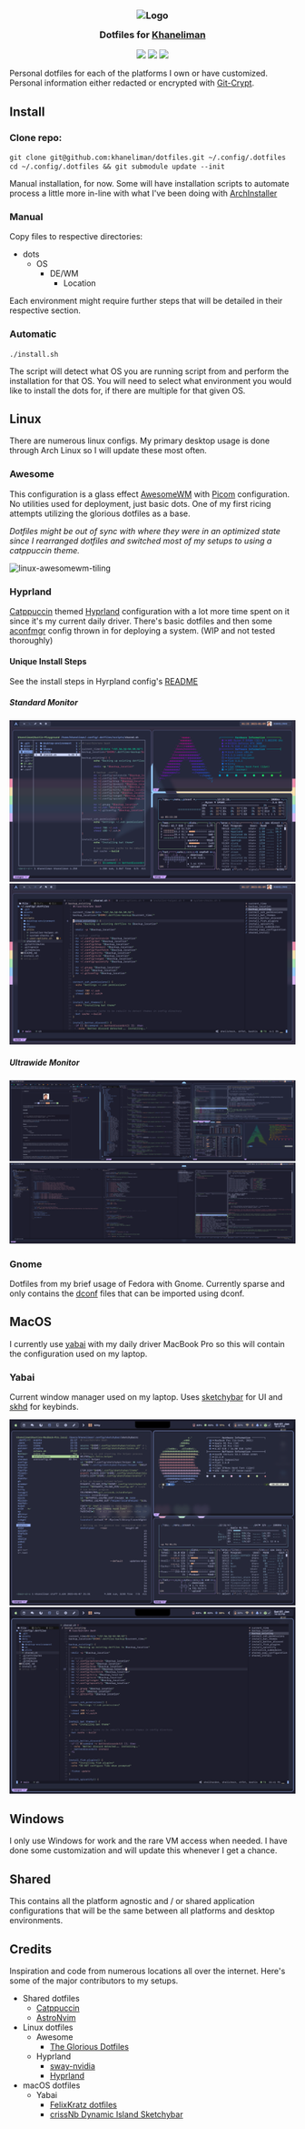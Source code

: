 <h3 align="center">
 <img src="https://avatars.githubusercontent.com/u/1778670?v=4" width="100" alt="Logo"/><br/>
 <img src="https://raw.githubusercontent.com/catppuccin/catppuccin/main/assets/misc/transparent.png" height="30" width="0px"/>
 Dotfiles for <a href="https://github.com/khaneliman">Khaneliman</a>
 <img src="https://raw.githubusercontent.com/catppuccin/catppuccin/main/assets/misc/transparent.png" height="30" width="0px"/>
</h3>

<p align="center">
 <a href="https://github.com/khaneliman/dotfiles/stargazers"><img src="https://img.shields.io/github/stars/khaneliman/dotfiles?colorA=363a4f&colorB=b7bdf8&style=for-the-badge"></a>
 <a href="https://github.com/khaneliman/dotfiles/commits"><img src="https://img.shields.io/github/last-commit/khaneliman/dotfiles?colorA=363a4f&colorB=f5a97f&style=for-the-badge"></a>
 <a href="https://github.com/khaneliman/dotfiles/contributors"><img src="https://img.shields.io/github/contributors/khaneliman/dotfiles?colorA=363a4f&colorB=a6da95&style=for-the-badge"></a>
</p>

Personal dotfiles for each of the platforms I own or have customized. Personal information either redacted or encrypted with [Git-Crypt](https://github.com/AGWA/git-crypt).

## Install

### Clone repo:

    git clone git@github.com:khaneliman/dotfiles.git ~/.config/.dotfiles
    cd ~/.config/.dotfiles && git submodule update --init

Manual installation, for now. Some will have installation scripts to automate process a little more in-line with what I've been doing with [ArchInstaller](https://github.com/khaneliman/ArchInstaller)

### Manual

Copy files to respective directories:

- dots
  - OS
    - DE/WM
      - Location

Each environment might require further steps that will be detailed in their respective section.

### Automatic

    ./install.sh

The script will detect what OS you are running script from and perform the installation for that OS. You will need to select what environment you would like to install the dots for, if there are multiple for that given OS.

## Linux

There are numerous linux configs. My primary desktop usage is done through Arch Linux so I will update these most often.

### Awesome

This configuration is a glass effect [AwesomeWM](https://github.com/awesomeWM/awesome) with [Picom](https://github.com/yshui/picom) configuration. No utilities used for deployment, just basic dots. One of my first ricing attempts utilizing the glorious dotfiles as a base.

_Dotfiles might be out of sync with where they were in an optimized state since I rearranged dotfiles and switched most of my setups to using a catppuccin theme._

![linux-awesomewm-tiling](assets/linux-awesomewm-tiling.png)

### Hyprland

[Catppuccin](https://github.com/catppuccin/catppuccin) themed [Hyprland](https://github.com/hyprwm/Hyprland) configuration with a lot more time spent on it since it's my current daily driver. There's basic dotfiles and then some [aconfmgr](https://github.com/CyberShadow/aconfmgr) config thrown in for deploying a system. (WIP and not tested thoroughly)

#### Unique Install Steps

See the install steps in Hyrpland config's [README](/dots/linux/hyprland/README.md)

##### Standard Monitor

![linux-hyprland-tiling](assets/linux-hyprland-tiling.png)
![linux-hyprland-tiling](assets/linux-hyprland-nvim.png)

##### Ultrawide Monitor

![linux-hyprland-tiling](assets/linux-hyprland-tiling-wide.png)
![linux-hyprland-tiling](assets/linux-hyprland-nvim-wide.png)

### Gnome

Dotfiles from my brief usage of Fedora with Gnome. Currently sparse and only contains the [dconf](https://github.com/GNOME/dconf) files that can be imported using dconf.

## MacOS

I currently use [yabai](https://github.com/koekeishiya/yabai) with my daily driver MacBook Pro so this will contain the configuration used on my laptop.

### Yabai

Current window manager used on my laptop. Uses [sketchybar](https://github.com/FelixKratz/SketchyBar) for UI and [skhd](https://github.com/koekeishiya/skhd) for keybinds.

![macos-yabai-tiling](assets/macos-yabai-tiling.png)
![macos-yabai-nvim](assets/macos-yabai-nvim.png)

## Windows

I only use Windows for work and the rare VM access when needed. I have done some customization and will update this whenever I get a chance.

## Shared

This contains all the platform agnostic and / or shared application configurations that will be the same between all platforms and desktop environments.

## Credits

Inspiration and code from numerous locations all over the internet. Here's some of the major contributors to my setups.

- Shared dotfiles
  - [Catppuccin](https://github.com/catppuccin/catppuccin)
  - [AstroNvim](https://astronvim.github.io/)
- Linux dotfiles
  - Awesome
    - [The Glorious Dotfiles](https://github.com/manilarome/the-glorious-dotfiles)
  - Hyprland
    - [sway-nvidia](https://github.com/crispyricepc/sway-nvidia)
    - [Hyprland](https://wiki.hyprland.org/)
- macOS dotfiles
  - Yabai
    - [FelixKratz dotfiles](https://github.com/FelixKratz/dotfiles)
    - [crissNb Dynamic Island Sketchybar](https://github.com/crissNb/Dynamic-Island-Sketchybar)
